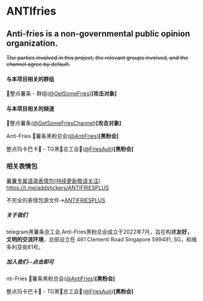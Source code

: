 # ANTIfries

## Anti-fries is a non-governmental public opinion organization.

~~The parties involved in this project, the relevant groups involved, and the channel agree by default.~~

#### 与本项目相关的群组

🍟整点薯条 - 群组([@GetSomeFries](https://t.me/GetSomeFries))**[攻击对象]**

#### 与本项目相关的频道

🍟整点薯条([@GetSomeFriesChannel](https://t.me/GetSomeFriesChannel))**[攻击对象]**

Anti-Fries 🍟薯条黑粉总会([@AntiFries](https://t.me/AntiFries))**[黑粉会]**

整点玛卡巴卡💩 - TG黑🍟总工会👊([@FriesAuti](https://t.me/FriesAuti))**[黑粉会]**

### 相关表情包

[薯薯专属语录表情包(持续更新敬请关注)](https://t.me/addstickers/ANTIFRIESPLUS)  https://t.me/addstickers/ANTIFRIESPLUS

不完全的表情包源文件->[ANTIFRIESPLUS](https://github.com/for-the-ionia/ANTIfries/tree/main/Incomplete%20emoji)

##### 关于我们

telegram黑薯条总工会,Anti-Fries黑粉总会成立于2022年7月，旨在构建**友好，文明的交流环境**，总部设立在 461 Clementi Road Singapore 599491, SG，和维多利亚街81号。

##### 加入我们--点击即可
nti-Fries 🍟薯条黑粉总会([@AntiFries](https://t.me/AntiFries))**[黑粉会]**

整点玛卡巴卡💩 - TG黑🍟总工会👊([@FriesAuti](https://t.me/FriesAuti))**[黑粉会]**
